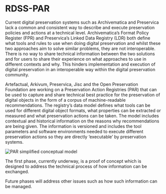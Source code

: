 RDSS-PAR
========
Current digital preservation systems such as Archivematica and Preservica lack a common and consistent way to describe and execute preservation policies and actions at a technical level. Archivematica’s Format Policy Register (FPR) and Preservica’s Linked Data Registry (LDR) both define what tools and rules to use when doing digital preservation and whilst these two approaches aim to solve similar problems, they are not interoperable. There is no way to share technical information between the two solutions and for users to share their experience on what approaches to use in different contexts and why. This hinders implementation and execution of digital preservation in an interoperable way within the digital preservation community.

Artefactual, Arkivum, Preservica, Jisc and the Open Preservation Foundation are working on a Preservation Action Registries (PAR) that can be used to capture and share technical best practice for the preservation of digital objects in the form of a corpus of machine-readable recommendations. The registry’s data model defines what tools can be used for different digital object formats, what properties can be extracted or measured and what preservation actions can be taken. The model includes contextual and historical information on the reasons why recommendations are being given. The information is versioned and includes the tool parameters and software environments needed to execute different preservation actions so they are directly ‘executable’ by preservation systems.

<img src="/assets/img/par-model.svg" alt="PAR simplified conceptual model"/>


The first phase, currently underway, is a proof of concept which is designed to address the technical process of how information can be exchanged.

Future phases will address other issues such as how such information can be managed.

